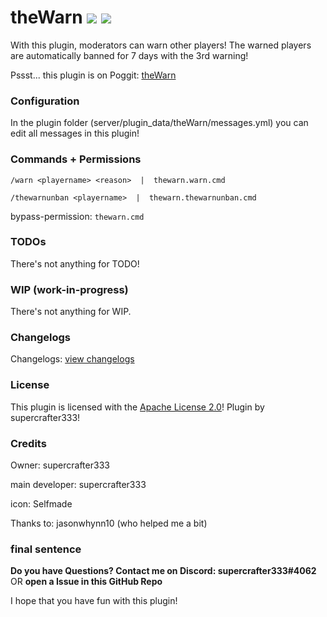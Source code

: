 # theWarn   [![](https://poggit.pmmp.io/shield.state/theWarn)](https://poggit.pmmp.io/p/theWarn) [![](https://poggit.pmmp.io/shield.dl.total/theWarn)](https://poggit.pmmp.io/p/theWarn)
With this plugin, moderators can warn other players! The warned players are automatically banned for 7 days with the 3rd warning!

Pssst... this plugin is on Poggit: <a href="https://poggit.pmmp.io/p/theWarn">theWarn</a>


### Configuration
In the plugin folder (server/plugin_data/theWarn/messages.yml) you can edit all messages in this plugin!


### Commands + Permissions
``/warn <playername> <reason>  |  thewarn.warn.cmd``

``/thewarnunban <playername>  |  thewarn.thewarnunban.cmd``

bypass-permission: ``thewarn.cmd``


### TODOs
There's not anything for TODO!

### WIP (work-in-progress)
There's not anything for WIP.

### Changelogs
Changelogs: [view changelogs](/.changelogs.md)

### License
This plugin is licensed with the [Apache License 2.0](/LICENSE)! Plugin by supercrafter333!

### Credits
Owner: supercrafter333

main developer: supercrafter333

icon: Selfmade

Thanks to: jasonwhynn10 (who helped me a bit)

### final sentence
**Do you have Questions? Contact me on Discord: supercrafter333#4062** OR **open a Issue in this GitHub Repo**


I hope that you have fun with this plugin!

